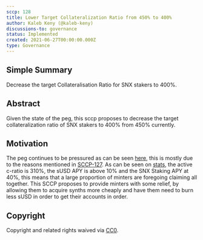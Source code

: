 ```yaml
---
sccp: 128
title: Lower Target Collateralization Ratio from 450% to 400%
author: Kaleb Keny (@kaleb-keny)
discussions-to: governance
status: Implemented
created: 2021-06-27T00:00:00.000Z
type: Governance
---
```


<!--You can leave these HTML comments in your merged SCCP and delete the visible duplicate text guides, they will not appear and may be helpful to refer to if you edit it again. This is the suggested template for new SCCPs. Note that an SCCP number will be assigned by an editor. When opening a pull request to submit your SCCP, please use an abbreviated title in the filename, `sccp-draft_title_abbrev.md`. The title should be 44 characters or less.-->

## Simple Summary

<!--"If you can't explain it simply, you don't understand it well enough." Provide a simplified and layman-accessible explanation of the SCCP.-->

Decrease the target Collateralisation Ratio for SNX stakers to 400%.

## Abstract

<!--A short (~200 word) description of the variable change proposed.-->

Given the state of the peg, this sccp proposes to decrease the target collateralization ratio of SNX stakers to 400% from 450% currently.

## Motivation

<!--The motivation is critical for SCCPs that want to update variables within Synthetix. It should clearly explain why the existing variable is not incentive aligned. SCCP submissions without sufficient motivation may be rejected outright.-->

The peg continues to be pressured as can be seen [here](https://www.curve.fi/trade/susdv2/SUSD-USDC/4h), this is mostly due to the reasons mentioned in [SCCP-127](https://sips.synthetix.io/SCCP/sccp-127). As can be seen on [stats](https://stats.synthetix.io/), the active c-ratio is 310%, the sUSD APY is above 10% and the SNX Staking APY at 40%, this means that a large proportion of minters are foregoing claiming all together.
This SCCP proposes to provide minters with some relief, by allowing them to acquire synths more cheaply and have them need to burn less sUSD in order to get their accounts in order.


## Copyright

Copyright and related rights waived via [CC0](https://creativecommons.org/publicdomain/zero/1.0/).
